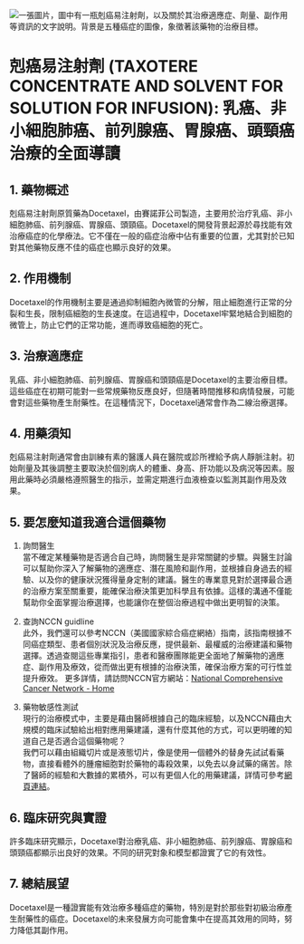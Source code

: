 ![一張圖片，圖中有一瓶剋癌易注射劑，以及關於其治療適應症、劑量、副作用等資訊的文字說明。背景是五種癌症的圖像，象徵著該藥物的治療目標。](https://i.imgur.com/a03C2vR.jpeg)
# 剋癌易注射劑 (TAXOTERE CONCENTRATE AND SOLVENT FOR SOLUTION FOR INFUSION): 乳癌、非小細胞肺癌、前列腺癌、胃腺癌、頭頸癌治療的全面導讀

## 1. 藥物概述

剋癌易注射劑原質藥為Docetaxel，由賽諾菲公司製造，主要用於治疗乳癌、非小細胞肺癌、前列腺癌、胃腺癌、頭頸癌。Docetaxel的開發背景起源於尋找能有效治療癌症的化學療法。它不僅在一般的癌症治療中佔有重要的位置，尤其對於已知對其他藥物反應不佳的癌症也顯示良好的效果。

## 2. 作用機制

Docetaxel的作用機制主要是通過抑制細胞內微管的分解，阻止細胞進行正常的分裂和生長，限制癌細胞的生長速度。在這過程中，Docetaxel牢緊地結合到細胞的微管上，防止它們的正常功能，進而導致癌細胞的死亡。

## 3. 治療適應症

乳癌、非小細胞肺癌、前列腺癌、胃腺癌和頭頸癌是Docetaxel的主要治療目標。這些癌症在初期可能對一些常規藥物反應良好，但隨著時間推移和病情發展，可能會對這些藥物產生耐藥性。在這種情況下，Docetaxel通常會作為二線治療選擇。

## 4. 用藥須知

剋癌易注射劑通常會由訓練有素的醫護人員在醫院或診所裡給予病人靜脈注射。初始劑量及其後調整主要取決於個別病人的體重、身高、肝功能以及病況等因素。服用此藥時必須嚴格遵照醫生的指示，並需定期進行血液檢查以監測其副作用及效果。

## 5. 要怎麼知道我適合這個藥物 

1. 詢問醫生  
當不確定某種藥物是否適合自己時，詢問醫生是非常關鍵的步驟。與醫生討論可以幫助你深入了解藥物的適應症、潛在風險和副作用，並根據自身過去的經驗、以及你的健康狀況獲得量身定制的建議。醫生的專業意見對於選擇最合適的治療方案至關重要，能確保治療決策更加科學且有依據。這樣的溝通不僅能幫助你全面掌握治療選擇，也能讓你在整個治療過程中做出更明智的決策。 

2. 查詢NCCN guidline  
此外，我們還可以參考NCCN（美國國家綜合癌症網絡）指南，該指南根據不同癌症類型、患者個別狀況及治療反應，提供最新、最權威的治療建議和藥物選擇。透過查閱這些專業指引，患者和醫療團隊能更全面地了解藥物的適應症、副作用及療效，從而做出更有根據的治療決策，確保治療方案的可行性並提升療效。 
更多詳情，請訪問NCCN官方網站：[National Comprehensive Cancer Network - Home](https://www.nccn.org/)

3. 藥物敏感性測試  
現行的治療模式中，主要是藉由醫師根據自己的臨床經驗，以及NCCN藉由大規模的臨床試驗給出相對應用藥建議，還有什麼其他的方式，可以更明確的知道自己是否適合這個藥物呢？   
我們可以藉由組織切片或是液態切片，像是使用一個體外的替身先試試看藥物，直接看體外的腫瘤細胞對於藥物的毒殺效果，以免去以身試藥的痛苦。除了醫師的經驗和大數據的累積外，可以有更個人化的用藥建議，詳情可參考[網頁連結](https://info.cancerfree.io/)。

## 6. 臨床研究與實證

許多臨床研究顯示，Docetaxel對治療乳癌、非小細胞肺癌、前列腺癌、胃腺癌和頭頸癌都顯示出良好的效果。不同的研究對象和模型都證實了它的有效性。

## 7. 總結展望

Docetaxel是一種證實能有效治療多種癌症的藥物，特別是對於那些對初級治療產生耐藥性的癌症。Docetaxel的未來發展方向可能會集中在提高其效用的同時，努力降低其副作用。


